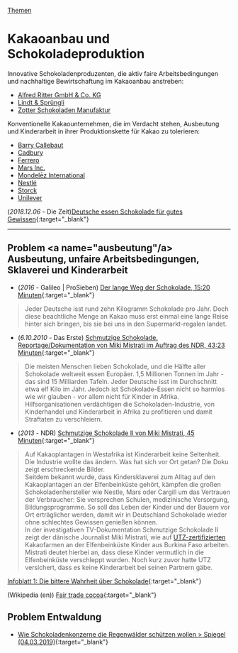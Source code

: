 [Themen](../themen.html)   

# Kakaoanbau und Schokoladeproduktion

Innovative Schokoladenproduzenten, die aktiv faire Arbeitsbedingungen und nachhaltige Bewirtschaftung im Kakaoanbau anstreben:
* [Alfred Ritter GmbH & Co. KG](../konzerne/ritter_gmbh.html)
* [Lindt & Sprüngli](../konzerne/lindt_spruengli.html)
* [Zotter Schokoladen Manufaktur](../konzerne/zotter_schokoladen_manufaktur.html)

Konventionelle Kakaounternehmen, die im Verdacht stehen, Ausbeutung und Kinderarbeit in ihrer Produktionskette für Kakao zu tolerieren:   
* [Barry Callebaut](../konzerne/barry_callebaut.html)
* [Cadbury](../konzerne/cadbury.html)
* [Ferrero](../konzerne/ferrero.html)
* [Mars Inc.](../konzerne/mars_inc.html)
* [Mondelēz International](../konzerne/mondelez_international.html)
* [Nestlé](../konzerne/nestle.html)
* [Storck](../konzerne/storck_kg.html)
* [Unilever](../konzerne/unilever.html)

(_2018.12.06_ - Die Zeit)[Deutsche essen Schokolade für gutes Gewissen](https://www.zeit.de/news/2018-12/06/deutsche-essen-schokolade-fuer-gutes-gewissen-181206-99-107837){:target="_blank"}   

---

## Problem <a name="ausbeutung"/a> Ausbeutung, unfaire Arbeitsbedingungen, Sklaverei und Kinderarbeit

* (_2016_ - Galileo | ProSieben) [Der lange Weg der Schokolade, 15:20 Minuten](https://www.youtube.com/watch?v=nu0KvZuDeBM){:target="_blank"}   
> Jeder Deutsche isst rund zehn Kilogramm Schokolade pro Jahr. Doch diese beachtliche Menge an Kakao muss erst einmal eine lange Reise hinter sich bringen, bis sie bei uns in den Supermarkt-regalen landet.

* (_6.10.2010_ - Das Erste) [Schmutzige Schokolade. Reportage/Dokumentation von Miki Mistrati im Auftrag des NDR, 43:23 Minuten](https://www.daserste.de/information/reportage-dokumentation/dokus/videos/schmutzige-schokolade-100.html){:target="_blank"}   
> Die meisten Menschen lieben Schokolade, und die Hälfte aller Schokolade weltweit essen Europäer. 1,5 Millionen Tonnen im Jahr - das sind 15 Milliarden Tafeln. Jeder Deutsche isst im Durchschnitt etwa elf Kilo im Jahr. Jedoch ist Schokolade-Essen nicht so harmlos wie wir glauben - vor allem nicht für Kinder in Afrika. Hilfsorganisationen verdächtigen die Schokoladen-Industrie, von Kinderhandel und Kinderarbeit in Afrika zu profitieren und damit Straftaten zu verschleiern.

* (_2013_ - NDR) [Schmutzige Schokolade II von Miki Mistrati, 45 Minuten](https://www.youtube.com/watch?v=16sp5z0uuQA){:target="_blank"}   
> Auf Kakaoplantagen in Westafrika ist Kinderarbeit keine Seltenheit. Die Industrie wollte das ändern. Was hat sich vor Ort getan? Die Doku zeigt erschreckende Bilder.   
Seitdem bekannt wurde, dass Kindersklaverei zum Alltag auf den Kakaoplantagen an der Elfenbeinküste gehört, kämpfen die großen Schokoladenhersteller wie Nestle, Mars oder Cargill um das Vertrauen der Verbraucher: Sie versprechen Schulen, medizinische Versorgung, Bildungsprogramme. So soll das Leben der Kinder und der Bauern vor Ort erträglicher werden, damit wir in Deutschland Schokolade wieder ohne schlechtes Gewissen genießen können.   
In der investigativen TV-Dokumentation Schmutzige Schokolade II zeigt der dänische Journalist Miki Mistrati, wie auf [UTZ-zertifizierten](../siegel/utz.html) Kakaofarmen an der Elfenbeinküste Kinder aus Burkina Faso arbeiten. Mistrati deutet hierbei an, dass diese Kinder vermutlich in die Elfenbeinküste verschleppt wurden. Noch kurz zuvor hatte UTZ versichert, dass es keine Kinderarbeit bei seinen Partnern gäbe.   

[Infoblatt 1: Die bittere Wahrheit über Schokolade](https://webshop.inkota.de/produkt/download-inkota-infoblaetter/infoblatt-1-die-bittere-wahrheit-ueber-schokolade){:target="_blank"}   

(Wikipedia (en)) [Fair trade cocoa](https://en.wikipedia.org/wiki/Fair_trade_cocoa){:target="_blank"}   

## Problem Entwaldung
* [Wie Schokoladenkonzerne die Regenwälder schützen wollen > Spiegel (04.03.2019)](https://www.spiegel.de/wirtschaft/kakaoanbau-schokoladenkonzerne-wollen-regenwald-schuetzen-a-1256049.html){:target="_blank"}   
